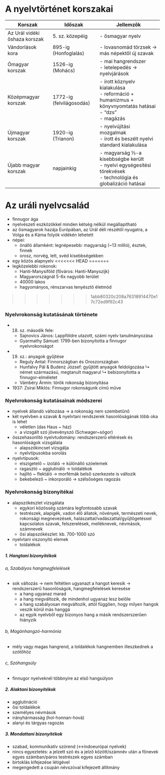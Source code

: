 # A nyelvtörténet korszakai

| Korszak                       | Időszak                  | Jellemzők                                                                                                        |
| ----------------------------- | ------------------------ | ---------------------------------------------------------------------------------------------------------------- |
| Az Urál vidéki őshaza korszak | 5. sz. közepéig          | - ősmagyar nyelv                                                                                                 |
| Vándorlások kora              | 895-ig (Honfoglalás)     | - lovasnomád törzsek → más népektől új szavak                                                                    |
| Ómagyar korszak               | 1526-ig (Mohács)         | - mai hangrendszer<br>- letelepedés → nyelvjárások                                                               |
| Középmagyar korszak           | 1772-ig (felvilágosodás) | - írott köznyelv kialakulása<br>- reformáció + humanizmus + könyvnyomtatás hatásai<br>- “dzs”<br>- magázás       |
| Újmagyar korszak              | 1920-ig (Trianon)        | - nyelvújítási mozgalmak<br>- írott és beszélt nyelvi standard kialakulása                                       |
| Újabb magyar korszak          | napjainkig               | - magyarság ⅓-a kisebbségbe került<br>- nyelvi egységesítési törekvések<br>- technológia és globalizáció hatásai |
# Az uráli nyelvcsalád 

- finnugor ága
- nyelvészeti eszközökkel minden kétség nélkül megállapítható
- az ősmagyarok hazája Európában, az Urál déli részétől nyugatra, a Volga és a Káma folyók vidékén lehetett
- népei:
	- önálló államként: legnépesebb: magyarság (~13 millió), észtek, finnek
	- orosz, norvég, lett, svéd kisebbségekben
- egy közös alapnyelv
<<<<<<< HEAD
=======
- legközelebbi rokonok:
	- Hanti-Manysiföld (főváros: Hanti-Manyszijk)
	- Magyarországnál 5-6x nagyobb terület
	- 40000 lakos
	- hagyományos, rénszarvas tenyésztő életmód
>>>>>>> 1abb80320c208a76318914470e17c72ed9f92c43

### Nyelvrokonság kutatásának története

- 18. sz. második fele:
	- Sajnovics János: Lappföldre utazott, számi nyelv tanulmányozása
	- Gyarmathy Sámuel: 1799-ben bizonyította a finnugor nyelvrokonságot
- 19. sz.: anyagok gyűjtése
	- Reguly Antal: Finnországban és Oroszországban
	- Hunfalvy Pál & Budenz József: gyűjtött anyagok feldolgozása
		↳ német származású, megtanult magyarul
		↳ bebizonyította a finnugor-elméletet
	- Vámbéry Ármin: török rokonság bizonyítása
- 1937: Zsirai Miklós: Finnugor rokonságunk című műve

### Nyelvrokonság kutatásainak módszerei

- nyelvek állandó változása → a rokonság nem szembetűnő
- két nyelvben a szavak & nyelvtani rendszerek hasonlóságának több oka is lehet
	- véletlen (das Haus ~ ház)
	- a vizsgált szó jövevényszó (Schwager~sógor)
- összehasonlító nyelvtudomány: rendszerszerű eltérések és hasonlóságok vizsgálata
	- alapszókincset vizsgálja
	- nyelvtípusokba sorolás
- nyelvtípusok:
	- elszigetelő ~ izoláló → különálló szóelemek
	- ragasztó ~ agglutináló → toldalékok
	- hajlító ~ flektáló → morfémák belső szerkezete is változik
	- bekebelező ~ inkorporáló → szélsőséges ragozás

### Nyelvrokonság bizonyítékai

- alapszókészlet vizsgálata
	- egykori közösség számára legfontosabb szavak
	- testrészek, alapigék, vadon élő állatok, növények, természeti nevek, rokonsági megnevezések, halászattal/vadászattal/gyűjtögetéssel kapcsolatos szavak, felszerelések, melléknevek, névmások, számnevek
	- ősi alapszókészlet: kb. 700-1000 szó
- nyelvtani viszonyító elemek
	- toldalékok

##### 1. Hangtani bizonyítékok

###### a, Szabályos hangmegfelelések

- sok változás → nem feltétlen ugyanazt a hangot keresik → rendszerszerű hasonlóságok, hangmegfelelések keresése
	- a hang ugyanaz marad
	- a hang megváltozik, de mindenhol ugyanaz lesz belőle
	- a hang szabályosan megváltozik, attól függően, hogy milyen hangok veszik körül más hanggá
	- az egyik nyelvből egy bizonyos hang a másik rendszerszerűen hiányzik

###### b, Magánhangzó-harmónia

- mély vagy magas hangrend, a toldalékok hangnemben illeszkednek a szótőhöz

###### c, Szóhangsúly

- finnugor nyelveknél többnyire az első hangsúlyon

##### 2. Alaktani bizonyítékok

- agglutináció
- ősi toldalékok
- személyes névmások
- irányhármasság (hol-honnan-hová)
- alanyi és tárgyas ragozás

##### 3. Mondattani bizonyítékok

- szabad, kommunikatív szórend (↔indoeurópai nyelvek)
- nincs egyeztetés: a jelzett szó és a jelző között/számnév után a főnevek egyes számban/páros testrészek egyes számban
- birtoklás kifejezése létigével
- megengedett a csupán névszóval kifejezett állítmány

